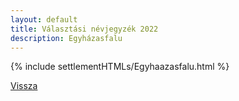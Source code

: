 ```yaml
---
layout: default
title: Választási névjegyzék 2022
description: Egyházasfalu
---
```


{% include settlementHTMLs/Egyhaazasfalu.html %}

[Vissza](./)